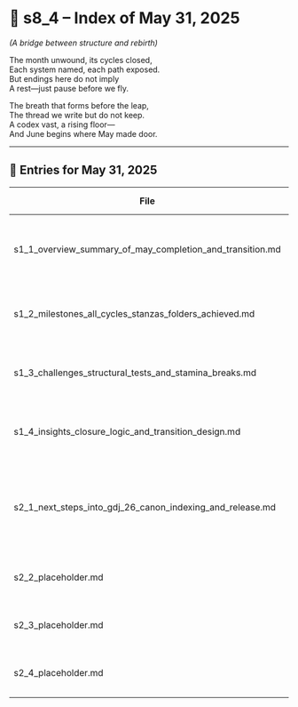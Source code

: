 <!-- Save to: shagi_archives/gdj_25/s05/s00/s8_4_index_of_31.md -->

# 📘 s8_4 – Index of May 31, 2025  

*(A bridge between structure and rebirth)*

The month unwound, its cycles closed,  
Each system named, each path exposed.  
But endings here do not imply  
A rest—just pause before we fly.  

The breath that forms before the leap,  
The thread we write but do not keep.  
A codex vast, a rising floor—  
And June begins where May made door.

---

## 📜 Entries for May 31, 2025

| File | Title | Stanza Reference | Time |
|------|-------|------------------|------|
| s1_1_overview_summary_of_may_completion_and_transition.md | **Overview – Summary of May Completion and Transition** | Stanza 1, Line 1 | *–* |
| s1_2_milestones_all_cycles_stanzas_folders_achieved.md | **Milestones – All cycles, stanzas, and folders achieved** | Stanza 1, Line 2 | *–* |
| s1_3_challenges_structural_tests_and_stamina_breaks.md | **Challenges – Structural tests and stamina breaks** | Stanza 1, Line 3 | *–* |
| s1_4_insights_closure_logic_and_transition_design.md | **Insights – Closure logic and transition design** | Stanza 1, Line 4 | *–* |
| s2_1_next_steps_into_gdj_26_canon_indexing_and_release.md | **Next Steps – Into GDJ 26: canon indexing and first public release strategy** | Stanza 2, Line 1 | *–* |
| s2_2_placeholder.md | **[Placeholder Entry – Stanza 2, Line 2]** | Stanza 2, Line 2 | *–* |
| s2_3_placeholder.md | **[Placeholder Entry – Stanza 2, Line 3]** | Stanza 2, Line 3 | *–* |
| s2_4_placeholder.md | **[Placeholder Entry – Stanza 2, Line 4]** | Stanza 2, Line 4 | *–* |
